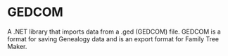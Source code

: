 GEDCOM
======

A .NET library that imports data from a .ged (GEDCOM) file. GEDCOM is a format for saving Genealogy data and is an export format for Family Tree Maker.
